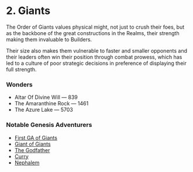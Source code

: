 # 2. Giants

The Order of Giants values physical might, not just to crush their foes, but as the backbone of the great constructions in the Realms, their strength making them invaluable to Builders.&#x20;

Their size also makes them vulnerable to faster and smaller opponents and their leaders often win their position through combat prowess, which has led to a culture of poor strategic decisions in preference of displaying their full strength.

### Wonders

* Altar Of Divine Will — 839&#x20;
* The Amaranthine Rock — 1461&#x20;
* The Azure Lake — 5703

### Notable Genesis Adventurers

* [First GA of Giants](https://opensea.io/assets/0x8db687aceb92c66f013e1d614137238cc698fedb/4)
* [Giant of Giants](https://opensea.io/assets/0x8db687aceb92c66f013e1d614137238cc698fedb/74)
* [The Godfather](https://opensea.io/assets/0x8db687aceb92c66f013e1d614137238cc698fedb/218)
* [Curry](https://opensea.io/assets/0x8db687aceb92c66f013e1d614137238cc698fedb/257)
* [Nephalem](https://opensea.io/assets/0x8db687aceb92c66f013e1d614137238cc698fedb/135)



